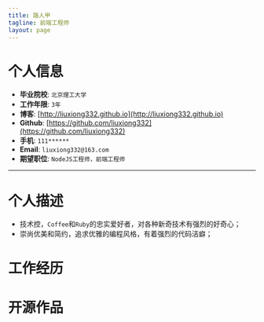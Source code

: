 ```yaml
---
title: 路人甲
tagline: 前端工程师
layout: page
---
```


# 个人信息

* **毕业院校**: `北京理工大学`
* **工作年限**: `3年`
* **博客**: [http://liuxiong332.github.io](http://liuxiong332.github.io)
* **Github**: [https://github.com/liuxiong332](https://github.com/liuxiong332)
* **手机**: `111******`
* **Email**: `liuxiong332@163.com`
* **期望职位**: `NodeJS工程师，前端工程师`

----

# 个人描述
* 技术控，`Coffee`和`Ruby`的忠实爱好者，对各种新奇技术有强烈的好奇心；
* 崇尚优美和简约，追求优雅的编程风格，有着强烈的代码洁癖；

# 工作经历

# 开源作品
